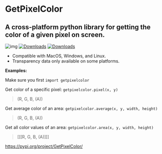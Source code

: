 # GetPixelColor

## A cross-platform python library for getting the color of a given pixel on screen.

![img](https://github.com/Bobrobot1/GetPixelColor/actions/workflows/tests.yml/badge.svg) [![Downloads](https://static.pepy.tech/badge/getpixelcolor)](https://pepy.tech/project/getpixelcolor) [![Downloads](https://static.pepy.tech/badge/getpixelcolor/month)](https://pepy.tech/project/getpixelcolor)


 - Compatible with MacOS, Windows, and Linux.
 - Transparency data only available on some platforms.
   
__Examples:__

Make sure you first `import getpixelcolor`

Get color of a specific pixel: `getpixelcolor.pixel(x, y)`

> (R, G, B, (A))

Get average color of an area: `getpixelcolor.average(x, y, width, height)`

> (R, G, B, (A))

Get all color values of an area: `getpixelcolor.area(x, y, width, height)`

> [[[R, G, B, (A)]]]

https://pypi.org/project/GetPixelColor/
